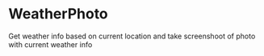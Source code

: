 # WeatherPhoto
Get weather info based on current location and take screenshoot of photo with current weather info
